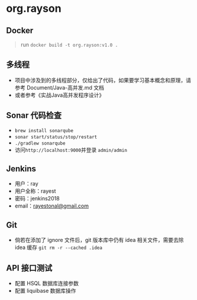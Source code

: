 # org.rayson

## Docker
> run `docker build -t org.rayson:v1.0 .`

## 多线程
* 项目中涉及到的多线程部分，仅给出了代码，如果要学习基本概念和原理，请参考 Document/Java-高并发.md 文档
* 或者参考《实战Java高并发程序设计》

## Sonar 代码检查
* `brew install sonarqube`
* `sonar start/status/stop/restart`
* `./gradlew sonarqube`
* 访问`http://localhost:9000`并登录 `admin/admin`

## Jenkins
* 用户：ray
* 用户全称：rayest
* 密码：jenkins2018
* email：rayestonal@gmail.com

## Git
* 倘若在添加了 ignore 文件后，git 版本库中仍有 idea 相关文件，需要去除 idea 缓存 `git rm -r --cached .idea`

## API 接口测试
* 配置 HSQL 数据库连接参数
* 配置 liquibase 数据库操作